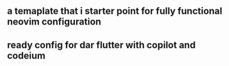 ## a temaplate that i starter point for fully functional neovim configuration
## ready config for dar flutter with copilot and codeium
